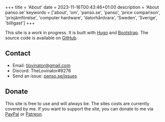 +++
title = 'About'
date = 2023-11-16T00:43:46+01:00
description = 'About panso.se'
keywords = ['about', 'om', 'panso.se', 'panso', 'price comparison', 'prisjämförelse', 'computer hardware', 'datorhårdvara', 'Sweden', 'Sverige', 'billigast']
+++

This site is a work in progress. It is built with [Hugo](https://gohugo.io/) and [Bootstrap](https://getbootstrap.com/). The source code is available on [GitHub](https://github.com/TheLovinator1/panso.se).

## Contact

- Email: [tlovinator@gmail.com](mailto:tlovinator@gmail.com)
- Discord: TheLovinator#9276
- Send an issue: [panso.se/issues](https://github.com/TheLovinator1/panso.se/issues)

## Donate

This site is free to use and will always be. The sites costs are currently covered by me. If you want to support the site, you can donate to me via [PayPal](https://www.paypal.com/paypalme/TheLovinator) or [Patreon](https://www.patreon.com/TheLovinator).
